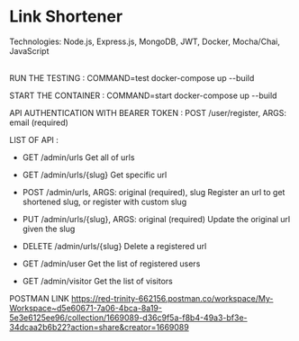 # <span id="tjidtitle">Link Shortener</span>

<div>Technologies: <span id="tjidtechs">Node.js, Express.js, MongoDB, JWT, Docker, Mocha/Chai, JavaScript</span></div>
<br />

RUN THE TESTING :
COMMAND=test docker-compose up --build

START THE CONTAINER :
COMMAND=start docker-compose up --build

API AUTHENTICATION WITH BEARER TOKEN :
POST /user/register, ARGS: email (required)


LIST OF API :

- GET /admin/urls
Get all of urls

- GET /admin/urls/{slug}
Get specific url

- POST /admin/urls, ARGS: original (required), slug
Register an url to get shortened slug, or register with custom slug

- PUT /admin/urls/{slug}, ARGS: original (required)
Update the original url given the slug

- DELETE /admin/urls/{slug}
Delete a registered url

- GET /admin/user
Get the list of registered users

- GET /admin/visitor
Get the list of visitors


POSTMAN LINK
https://red-trinity-662156.postman.co/workspace/My-Workspace~d5e60671-7a06-4bca-8a19-5e3e6125ee96/collection/1669089-d36c9f5a-f8b4-49a3-bf3e-34dcaa2b6b22?action=share&creator=1669089
